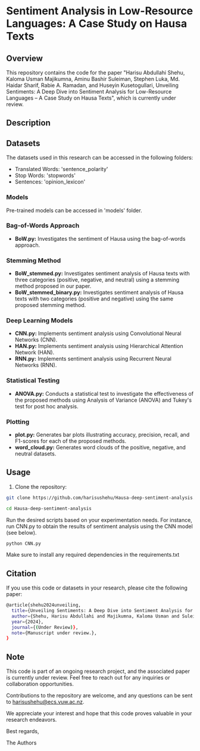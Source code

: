 # Sentiment Analysis in Low-Resource Languages: A Case Study on Hausa Texts

## Overview

This repository contains the code for the paper "Harisu Abdullahi Shehu, Kaloma Usman Majikumna, Aminu Bashir Suleiman, Stephen Luka, Md. Haidar Sharif, Rabie A. Ramadan, and Huseyin Kusetogullari, Unveiling Sentiments: A Deep Dive into Sentiment Analysis for Low-Resource Languages – A Case Study on Hausa Texts", which is currently under review.

## Description

## Datasets

The datasets used in this research can be accessed in the following folders:

- Translated Words: 'sentence_polarity'
- Stop Words: 'stopwords'
- Sentences: 'opinion_lexicon'

### Models
Pre-trained models can be accessed in 'models' folder.

### Bag-of-Words Approach
- **BoW.py:** Investigates the sentiment of Hausa using the bag-of-words approach.

### Stemming Method
- **BoW_stemmed.py:** Investigates sentiment analysis of Hausa texts with three categories (positive, negative, and neutral) using a stemming method proposed in our paper.
- **BoW_stemmed_binary.py:** Investigates sentiment analysis of Hausa texts with two categories (positive and negative) using the same proposed stemming method.

### Deep Learning Models
- **CNN.py:** Implements sentiment analysis using Convolutional Neural Networks (CNN).
- **HAN.py:** Implements sentiment analysis using Hierarchical Attention Network (HAN).
- **RNN.py:** Implements sentiment analysis using Recurrent Neural Networks (RNN).

### Statistical Testing
- **ANOVA.py:** Conducts a statistical test to investigate the effectiveness of the proposed methods using Analysis of Variance (ANOVA) and Tukey's test for post hoc analysis.

### Plotting
- **plot.py:** Generates bar plots illustrating accuracy, precision, recall, and F1-scores for each of the proposed methods.
- **word_cloud.py:** Generates word clouds of the positive, negative, and neutral datasets.

## Usage

1. Clone the repository:

```bash
git clone https://github.com/harisushehu/Hausa-deep-sentiment-analysis.git

cd Hausa-deep-sentiment-analysis
```

Run the desired scripts based on your experimentation needs. For instance, run CNN.py to obtain the results of sentiment analysis using the CNN model (see below).

```bash
python CNN.py
```

Make sure to install any required dependencies in the requirements.txt


## Citation

If you use this code or datasets in your research, please cite the following paper:

```bash
@article{shehu2024unveiling,
  title={Unveiling Sentiments: A Deep Dive into Sentiment Analysis for Low-Resource Languages – A Case Study on Hausa Texts},
  author={Shehu, Harisu Abdullahi and Majikumna, Kaloma Usman and Suleiman, Aminu Bashir and Luka, Stephen and Sharif, Md. Haidar and Ramadan, Rabie A. and Kusetogullari, Huseyin},
  year={2024},
  journal={(Under Review)},
  note={Manuscript under review.},
}
```

## Note

This code is part of an ongoing research project, and the associated paper is currently under review. Feel free to reach out for any inquiries or collaboration opportunities.

Contributions to the repository are welcome, and any questions can be sent to harisushehu@ecs.vuw.ac.nz.

We appreciate your interest and hope that this code proves valuable in your research endeavors.

Best regards,

The Authors



